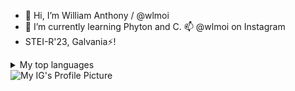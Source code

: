 - 👋 Hi, I’m William Anthony / @wlmoi
- 🌱 I’m currently learning Phyton and C. 📫 @wlmoi on Instagram
- STEI-R'23, Galvania⚡!
  
<details>
<summary>My top languages</summary>

| Rank | Languages |
|-----:|-----------|
|     1| Phyton    |
|     2| C         |
|     3| Haskell   |

</details>


<!--- For Gif Image
<picture>
  <source media="(prefers-color-scheme: dark)" srcset="https://user-images.githubusercontent.com/25423296/163456776-7f95b81a-f1ed-45f7-b7ab-8fa810d529fa.png">
  <source media="(prefers-color-scheme: light)" srcset="https://user-images.githubusercontent.com/25423296/163456779-a8556205-d0a5-45e2-ac17-42d089e3c3f8.png">
  <img alt="Shows an illustrated sun in light mode and a moon with stars in dark mode." src="https://user-images.githubusercontent.com/25423296/163456779-a8556205-d0a5-45e2-ac17-42d089e3c3f8.png">
</picture>
--->

<picture>
 <img alt="My IG's Profile Picture" src="(https://i.redd.it/jzh3q3g92v921.jpg)">
</picture>

<!---
wlmoi/wlmoi is a ✨ special ✨ repository because its `README.md` (this file) appears on your GitHub profile.
You can click the Preview link to take a look at your changes.
--->
